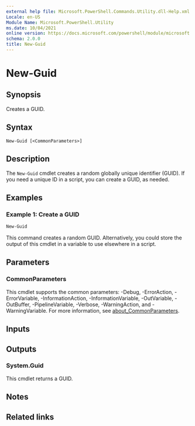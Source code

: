 ```yaml
---
external help file: Microsoft.PowerShell.Commands.Utility.dll-Help.xml
Locale: en-US
Module Name: Microsoft.PowerShell.Utility
ms.date: 10/04/2021
online version: https://docs.microsoft.com/powershell/module/microsoft.powershell.utility/new-guid?view=powershell-7&WT.mc_id=ps-gethelp
schema: 2.0.0
title: New-Guid
---
```

# New-Guid

## Synopsis
Creates a GUID.

## Syntax

```
New-Guid [<CommonParameters>]
```

## Description

The `New-Guid` cmdlet creates a random globally unique identifier (GUID). If you need a unique ID in
a script, you can create a GUID, as needed.

## Examples

### Example 1: Create a GUID

```powershell
New-Guid
```

This command creates a random GUID. Alternatively, you could store the output of this cmdlet in a
variable to use elsewhere in a script.

## Parameters

### CommonParameters

This cmdlet supports the common parameters: -Debug, -ErrorAction, -ErrorVariable,
-InformationAction, -InformationVariable, -OutVariable, -OutBuffer, -PipelineVariable, -Verbose,
-WarningAction, and -WarningVariable. For more information, see [about_CommonParameters](../Microsoft.PowerShell.Core/About/about_CommonParameters.md).

## Inputs

## Outputs

### System.Guid

This cmdlet returns a GUID.

## Notes

## Related links
